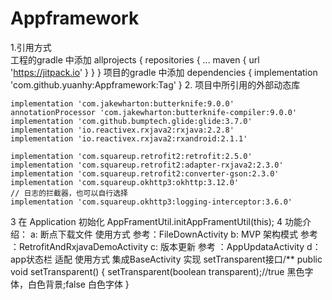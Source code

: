 # Appframework

1.引用方式  
工程的gradle 中添加
allprojects {
		repositories {
			...
			maven { url 'https://jitpack.io' }
		}
	}
项目的gradle 中添加
dependencies {
	        implementation 'com.github.yuanhy:Appframework:Tag'
	}
2. 项目中所引用的外部动态库 

    implementation 'com.jakewharton:butterknife:9.0.0'
    annotationProcessor 'com.jakewharton:butterknife-compiler:9.0.0'
    implementation 'com.github.bumptech.glide:glide:3.7.0'
    implementation 'io.reactivex.rxjava2:rxjava:2.2.8'
    implementation 'io.reactivex.rxjava2:rxandroid:2.1.1'
    
    implementation 'com.squareup.retrofit2:retrofit:2.5.0'
    implementation 'com.squareup.retrofit2:adapter-rxjava2:2.3.0'
    implementation 'com.squareup.retrofit2:converter-gson:2.3.0'
    implementation 'com.squareup.okhttp3:okhttp:3.12.0'
    // 日志的拦截器，也可以自行选择
    implementation 'com.squareup.okhttp3:logging-interceptor:3.6.0'
3 在 Application 初始化
  AppFramentUtil.initAppFramentUtil(this);
4 功能介绍：
  a: 断点下载文件
   使用方式 参考：FileDownActivity
  b: MVP 架构模式
     参考 ：RetrofitAndRxjavaDemoActivity
  c: 版本更新
     参考 ：AppUpdataActivity
  d：app状态栏 适配
     使用方式 集成BaseActivity
     实现 setTransparent接口/**
      public void setTransparent() {
       setTransparent(boolean transparent);//true 黑色字体，白色背景;false 白色字体
      }